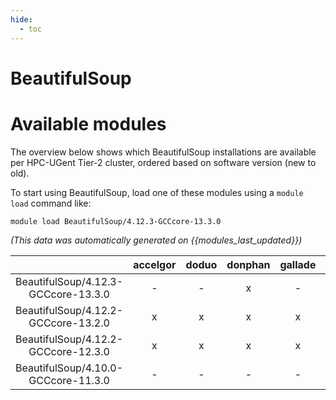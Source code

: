 ```yaml
---
hide:
  - toc
---
```


BeautifulSoup
=============

# Available modules


The overview below shows which BeautifulSoup installations are available per HPC-UGent Tier-2 cluster, ordered based on software version (new to old).

To start using BeautifulSoup, load one of these modules using a `module load` command like:

```shell
module load BeautifulSoup/4.12.3-GCCcore-13.3.0
```

*(This data was automatically generated on {{modules_last_updated}})*  

| |accelgor|doduo|donphan|gallade|joltik|shinx|
| :---: | :---: | :---: | :---: | :---: | :---: | :---: |
|BeautifulSoup/4.12.3-GCCcore-13.3.0|-|-|x|-|x|-|
|BeautifulSoup/4.12.2-GCCcore-13.2.0|x|x|x|x|x|x|
|BeautifulSoup/4.12.2-GCCcore-12.3.0|x|x|x|x|x|x|
|BeautifulSoup/4.10.0-GCCcore-11.3.0|-|-|-|-|-|x|
